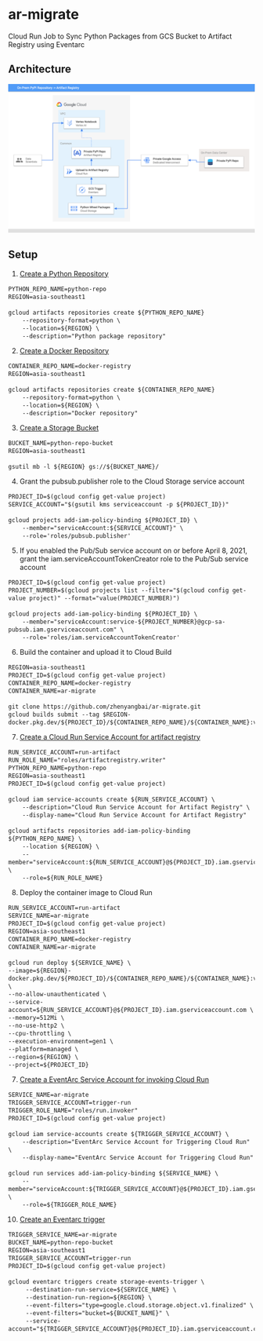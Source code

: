 # ar-migrate
Cloud Run Job to Sync Python Packages from GCS Bucket to Artifact Registry using Eventarc

## Architecture 
![alt text](https://raw.githubusercontent.com/zhenyangbai/ar-migrate/main/blob/Artifact%20Registry.png)

## Setup

1. [Create a Python Repository](https://cloud.google.com/artifact-registry/docs/python/quickstart#create)

```
PYTHON_REPO_NAME=python-repo
REGION=asia-southeast1

gcloud artifacts repositories create ${PYTHON_REPO_NAME}
    --repository-format=python \
    --location=${REGION} \
    --description="Python package repository"
```

2. [Create a Docker Repository](https://cloud.google.com/artifact-registry/docs/docker/quickstart#create)

```
CONTAINER_REPO_NAME=docker-registry
REGION=asia-southeast1

gcloud artifacts repositories create ${CONTAINER_REPO_NAME}
    --repository-format=python \
    --location=${REGION} \
    --description="Docker repository"
```

3. [Create a Storage Bucket](https://cloud.google.com/eventarc/docs/run/quickstart-storage#create-bucket)
```
BUCKET_NAME=python-repo-bucket
REGION=asia-southeast1

gsutil mb -l ${REGION} gs://${BUCKET_NAME}/
```

4. Grant the pubsub.publisher role to the Cloud Storage service account
```
PROJECT_ID=$(gcloud config get-value project)
SERVICE_ACCOUNT="$(gsutil kms serviceaccount -p ${PROJECT_ID})"

gcloud projects add-iam-policy-binding ${PROJECT_ID} \
    --member="serviceAccount:${SERVICE_ACCOUNT}" \
    --role='roles/pubsub.publisher'
```

5. If you enabled the Pub/Sub service account on or before April 8, 2021, grant the iam.serviceAccountTokenCreator role to the Pub/Sub service account
```
PROJECT_ID=$(gcloud config get-value project)
PROJECT_NUMBER=$(gcloud projects list --filter="$(gcloud config get-value project)" --format="value(PROJECT_NUMBER)")

gcloud projects add-iam-policy-binding ${PROJECT_ID} \
    --member="serviceAccount:service-${PROJECT_NUMBER}@gcp-sa-pubsub.iam.gserviceaccount.com" \
    --role='roles/iam.serviceAccountTokenCreator'
```

6. Build the container and upload it to Cloud Build
```
REGION=asia-southeast1
PROJECT_ID=$(gcloud config get-value project)
CONTAINER_REPO_NAME=docker-registry
CONTAINER_NAME=ar-migrate

git clone https://github.com/zhenyangbai/ar-migrate.git
gcloud builds submit --tag $REGION-docker.pkg.dev/${PROJECT_ID}/${CONTAINER_REPO_NAME}/${CONTAINER_NAME}:v1
```

7. [Create a Cloud Run Service Account for artifact registry](https://cloud.google.com/artifact-registry/docs/access-control#grant-repo)
```
RUN_SERVICE_ACCOUNT=run-artifact
RUN_ROLE_NAME="roles/artifactregistry.writer"
PYTHON_REPO_NAME=python-repo
REGION=asia-southeast1
PROJECT_ID=$(gcloud config get-value project)

gcloud iam service-accounts create ${RUN_SERVICE_ACCOUNT} \
    --description="Cloud Run Service Account for Artifact Registry" \
    --display-name="Cloud Run Service Account for Artifact Registry"

gcloud artifacts repositories add-iam-policy-binding ${PYTHON_REPO_NAME} \
    --location ${REGION} \
    --member="serviceAccount:${RUN_SERVICE_ACCOUNT}@${PROJECT_ID}.iam.gserviceaccount.com" \
    --role=${RUN_ROLE_NAME}
```


8. Deploy the container image to Cloud Run
```
RUN_SERVICE_ACCOUNT=run-artifact
SERVICE_NAME=ar-migrate
PROJECT_ID=$(gcloud config get-value project)
REGION=asia-southeast1
CONTAINER_REPO_NAME=docker-registry
CONTAINER_NAME=ar-migrate

gcloud run deploy ${SERVICE_NAME} \
--image=${REGION}-docker.pkg.dev/${PROJECT_ID}/${CONTAINER_REPO_NAME}/${CONTAINER_NAME}:v1 \
--no-allow-unauthenticated \
--service-account=${RUN_SERVICE_ACCOUNT}@${PROJECT_ID}.iam.gserviceaccount.com \
--memory=512Mi \
--no-use-http2 \
--cpu-throttling \
--execution-environment=gen1 \
--platform=managed \
--region=${REGION} \
--project=${PROJECT_ID}
```

7. [Create a EventArc Service Account for invoking Cloud Run](https://cloud.google.com/run/docs/securing/managing-access)
```
SERVICE_NAME=ar-migrate
TRIGGER_SERVICE_ACCOUNT=trigger-run
TRIGGER_ROLE_NAME="roles/run.invoker"
PROJECT_ID=$(gcloud config get-value project)

gcloud iam service-accounts create ${TRIGGER_SERVICE_ACCOUNT} \
    --description="EventArc Service Account for Triggering Cloud Run" \
    --display-name="EventArc Service Account for Triggering Cloud Run"
    
gcloud run services add-iam-policy-binding ${SERVICE_NAME} \
    --member="serviceAccount:${TRIGGER_SERVICE_ACCOUNT}@${PROJECT_ID}.iam.gserviceaccount.com" \
    --role=${TRIGGER_ROLE_NAME}
```

10. [Create an Eventarc trigger](https://cloud.google.com/eventarc/docs/run/quickstart-storage#trigger-setup)
```
TRIGGER_SERVICE_NAME=ar-migrate
BUCKET_NAME=python-repo-bucket
REGION=asia-southeast1
TRIGGER_SERVICE_ACCOUNT=trigger-run
PROJECT_ID=$(gcloud config get-value project)

gcloud eventarc triggers create storage-events-trigger \
     --destination-run-service=${SERVICE_NAME} \
     --destination-run-region=${REGION} \
     --event-filters="type=google.cloud.storage.object.v1.finalized" \
     --event-filters="bucket=${BUCKET_NAME}" \
     --service-account="${TRIGGER_SERVICE_ACCOUNT}@${PROJECT_ID}.iam.gserviceaccount.com"
```
